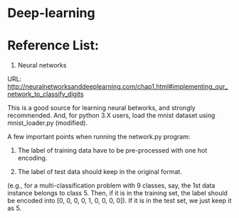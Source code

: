 # Deep-learning

# Reference List:

1. Neural networks

URL: http://neuralnetworksanddeeplearning.com/chap1.html#implementing_our_network_to_classify_digits

This is a good source for learning neural betworks, and strongly recommended. And, for python 3.X users, load the mnist dataset using mnist_loader.py (modified).

A few important points when running the network.py program:

1. The label of training data have to be pre-processed with one hot encoding.

2. The label of test data should keep in the original format. 

(e.g., for a multi-classification problem with 9 classes, say, the 1st data instance belongs to class 5. Then, if it is in the training set, the label should be encoded into [0, 0, 0, 0, 1, 0, 0, 0, 0]). If it is in the test set, we just keep it as 5.
